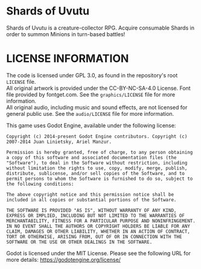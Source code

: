 # Shards of Uvutu
Shards of Uvutu is a creature-collector RPG. Acquire consumable Shards in order to summon Minions in turn-based battles!

# LICENSE INFORMATION
The code is licensed under GPL 3.0, as found in the repository's root `LICENSE` file.   
All original artwork is provided under the CC-BY-NC-SA-4.0 License. Font file provided by fontget.com. See the `graphics/LICENSE` file for more information.  
All original audio, including music and sound effects, are not licensed for general public use. See the `audio/LICENSE` file for more information.  
  
This game uses Godot Engine, available under the following license:

	Copyright (c) 2014-present Godot Engine contributors. Copyright (c) 2007-2014 Juan Linietsky, Ariel Manzur.

	Permission is hereby granted, free of charge, to any person obtaining a copy of this software and associated documentation files (the "Software"), to deal in the Software without restriction, including without limitation the rights to use, copy, modify, merge, publish, distribute, sublicense, and/or sell copies of the Software, and to permit persons to whom the Software is furnished to do so, subject to the following conditions:

	The above copyright notice and this permission notice shall be included in all copies or substantial portions of the Software.

	THE SOFTWARE IS PROVIDED "AS IS", WITHOUT WARRANTY OF ANY KIND, EXPRESS OR IMPLIED, INCLUDING BUT NOT LIMITED TO THE WARRANTIES OF MERCHANTABILITY, FITNESS FOR A PARTICULAR PURPOSE AND NONINFRINGEMENT. IN NO EVENT SHALL THE AUTHORS OR COPYRIGHT HOLDERS BE LIABLE FOR ANY CLAIM, DAMAGES OR OTHER LIABILITY, WHETHER IN AN ACTION OF CONTRACT, TORT OR OTHERWISE, ARISING FROM, OUT OF OR IN CONNECTION WITH THE SOFTWARE OR THE USE OR OTHER DEALINGS IN THE SOFTWARE.
Godot is licensed under the MIT License. Please see the following URL for more details: https://godotengine.org/license/
